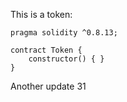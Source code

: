 This is a token: 

```
pragma solidity ^0.8.13;

contract Token {
    constructor() { }
}

```

Another update 31